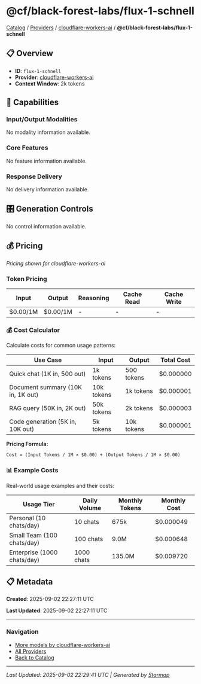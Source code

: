 # @cf/black-forest-labs/flux-1-schnell
  
[Catalog](../../../..) / [Providers](../../..) / [cloudflare-workers-ai](../..) / **@cf/black-forest-labs/flux-1-schnell**


## 📋 Overview
  
- **ID**: `flux-1-schnell`
- **Provider**: [cloudflare-workers-ai](../)
- **Context Window**: 2k tokens
  
## 🎯 Capabilities
  
### Input/Output Modalities
  
No modality information available.
  
### Core Features
  
No feature information available.
  
### Response Delivery
  
No delivery information available.
  
## 🎛️ Generation Controls
  
No control information available.
  
## 💰 Pricing
  
*Pricing shown for cloudflare-workers-ai*
  
  
### Token Pricing
  
| Input | Output | Reasoning | Cache Read | Cache Write |
|---------|---------|---------|---------|---------|
| $0.00/1M | $0.00/1M | - | - | - |

  
### 💰 Cost Calculator
  
Calculate costs for common usage patterns:
  
  
| Use Case | Input | Output | Total Cost |
|---------|---------|---------|---------|
| Quick chat (1K in, 500 out) | 1k tokens | 500 tokens | $0.000000 |
| Document summary (10K in, 1K out) | 10k tokens | 1k tokens | $0.000001 |
| RAG query (50K in, 2K out) | 50k tokens | 2k tokens | $0.000003 |
| Code generation (5K in, 10K out) | 5k tokens | 10k tokens | $0.000001 |

  
**Pricing Formula:**
  
```
Cost = (Input Tokens / 1M × $0.00) + (Output Tokens / 1M × $0.00)
```
  
### 📊 Example Costs
  
Real-world usage examples and their costs:
  
  
| Usage Tier | Daily Volume | Monthly Tokens | Monthly Cost |
|---------|---------|---------|---------|
| Personal (10 chats/day) | 10 chats | 675k | $0.000049 |
| Small Team (100 chats/day) | 100 chats | 9.0M | $0.000648 |
| Enterprise (1000 chats/day) | 1000 chats | 135.0M | $0.009720 |

  
## 📋 Metadata
  
**Created**: 2025-09-02 22:27:11 UTC
  
**Last Updated**: 2025-09-02 22:27:11 UTC
  
  
---
  
  
### Navigation

- [More models by cloudflare-workers-ai](../)
- [All Providers](../../../../providers)
- [Back to Catalog](../../../..)


---
_Last Updated: 2025-09-02 22:29:41 UTC | Generated by [Starmap](https://github.com/agentstation/starmap)_
